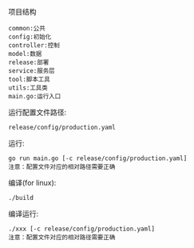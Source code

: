 项目结构

    common:公共
    config:初始化
    controller:控制
    model:数据
    release:部署
    service:服务层
    tool:脚本工具
    utils:工具类
    main.go:运行入口

运行配置文件路径:

    release/config/production.yaml

运行:

    go run main.go [-c release/config/production.yaml]
    注意：配置文件对应的相对路径需要正确

编译(for linux):

    ./build

编译运行:

    ./xxx [-c release/config/production.yaml]
    注意：配置文件对应的相对路径需要正确